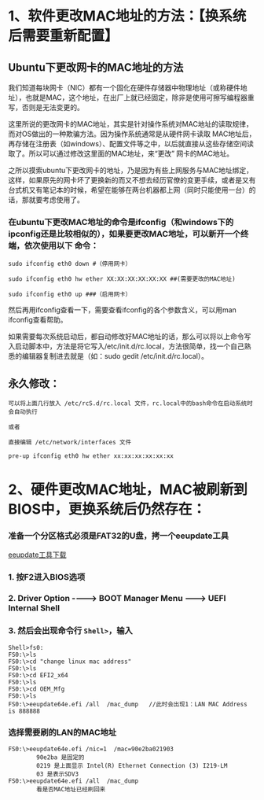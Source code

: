 
# 1、软件更改MAC地址的方法：【换系统后需要重新配置】

## Ubuntu下更改网卡的MAC地址的方法


我们知道每块网卡（NIC）都有一个固化在硬件存储器中物理地址（或称硬件地址），也就是MAC，这个地址，在出厂上就已经固定，除非是使用可擦写编程器重写，否则是无法变更的。

这里所说的更改网卡的MAC地址，其实是针对操作系统对MAC地址的读取规律，而对OS做出的一种欺骗方法。因为操作系统通常是从硬件网卡读取 MAC地址后，再存储在注册表（如windows）、配置文件等之中，以后就直接从这些存储空间读取了。所以可以通过修改这里面的MAC地址，来“更改” 网卡的MAC地址。

之所以摸索ubuntu下更改网卡的地址，乃是因为有些上网服务与MAC地址绑定，这样，如果原先的网卡坏了更换新的而又不想去经历官僚的变更手续，或者是又有台式机又有笔记本的时候，希望在能够在两台机器都上网（同时只能使用一台）的话，那就要考虑使用了。


### 在ubuntu下更改MAC地址的命令是ifconfig（和windows下的ipconfig还是比较相似的），如果要更改MAC地址，可以新开一个终端，依次使用以下    命令：
    
    sudo ifconfig eth0 down #（停用网卡）
    
    sudo ifconfig eth0 hw ether XX:XX:XX:XX:XX:XX ##(需要更改的MAC地址)
    
    sudo ifconfig eth0 up ###（启用网卡）

然后再用ifconfig查看一下，需要查看ifconfig的各个参数含义，可以用man ifconfig查看帮助。

如果需要每次系统启动后，都自动修改好MAC地址的话，那么可以将以上命令写入启动脚本中，方法是将它写入/etc/init.d/rc.local，方法很简单，找一个自己熟悉的编辑器复制进去就是（如：sudo gedit /etc/init.d/rc.local）。

## 永久修改：
    
    可以将上面几行放入 /etc/rcS.d/rc.local 文件，rc.local中的bash命令在启动系统时会自动执行
    
    或者
    
    直接编辑 /etc/network/interfaces 文件
    
    pre-up ifconfig eth0 hw ether xx:xx:xx:xx:xx:xx
    
    
    
    
# 2、硬件更改MAC地址，MAC被刷新到BIOS中，更换系统后仍然存在：

###  准备一个分区格式必须是FAT32的U盘，拷一个eeupdate工具
[eeupdate工具下载](https://github.com/hufenglin/hufenglin.github.io/blob/master/_posts/change%20linux%20mac%20address.zip)

### 1. 按F2进入BIOS选项

### 2. Driver Option ----> BOOT Manager Menu ---> UEFI Internal Shell

### 3. 然后会出现命令行 `Shell>`，输入

	Shell>fs0:
	FS0:\>ls
	FS0:\>cd "change linux mac address"
	FS0:\>ls
	FS0:\>cd EFI2_x64
	FS0:\>ls
	FS0:\>cd OEM_Mfg
	FS0:\>ls
	FS0:\>eeupdate64e.efi /all  /mac_dump   //此时会出现1：LAN MAC Address is 888888

### 选择需要刷的LAN的MAC地址

	FS0:\>eeupdate64e.efi /nic=1  /mac=90e2ba021903
			90e2ba 是固定的
			0219 是上面显示 Intel(R) Ethernet Connection (3) I219-LM
			03 是表示SDV3
	FS0:\>eeupdate64e.efi /all  /mac_dump   
            看是否MAC地址已经刷回来


	
